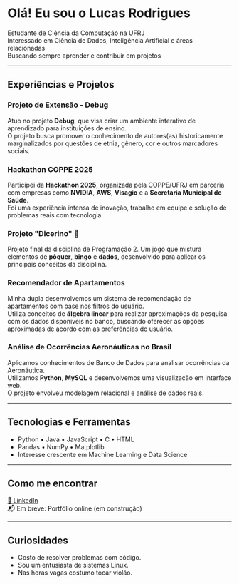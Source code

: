 #  Olá! Eu sou o Lucas Rodrigues

 Estudante de Ciência da Computação na UFRJ  
 Interessado em Ciência de Dados, Inteligência Artificial e áreas relacionadas  
 Buscando sempre aprender e contribuir em projetos

---

##  Experiências e Projetos

###  Projeto de Extensão - Debug
Atuo no projeto **Debug**, que visa criar um ambiente interativo de aprendizado para instituições de ensino.  
O projeto busca promover o conhecimento de autores(as) historicamente marginalizados por questões de etnia, gênero, cor e outros marcadores sociais.

###  Hackathon COPPE 2025
Participei da **Hackathon 2025**, organizada pela COPPE/UFRJ em parceria com empresas como **NVIDIA**, **AWS**, **Visagio** e a **Secretaria Municipal de Saúde**.  
Foi uma experiência intensa de inovação, trabalho em equipe e solução de problemas reais com tecnologia.

###  Projeto "Dicerino" 🎲
Projeto final da disciplina de Programação 2. Um jogo que mistura elementos de **pôquer**, **bingo** e **dados**, desenvolvido para aplicar os principais conceitos da disciplina.

###  Recomendador de Apartamentos
Minha dupla desenvolvemos um sistema de recomendação de apartamentos com base nos filtros do usuário.  
Utiliza conceitos de **álgebra linear** para realizar aproximações da pesquisa com os dados disponíveis no banco, buscando oferecer as opções aproximadas de acordo com as preferências do usuário.

###  Análise de Ocorrências Aeronáuticas no Brasil
Aplicamos conhecimentos de Banco de Dados para analisar ocorrências da Aeronáutica.  
Utilizamos **Python**, **MySQL** e desenvolvemos uma visualização em interface web.  
O projeto envolveu modelagem relacional e análise de dados reais.

---

##  Tecnologias e Ferramentas
- Python • Java • JavaScript • C • HTML 
- Pandas • NumPy • Matplotlib    
- Interesse crescente em Machine Learning e Data Science

---

##  Como me encontrar
[🔗 LinkedIn](https://www.linkedin.com/in/lucsrodrs/)  
📬 Em breve: Portfólio online (em construção)

---

##  Curiosidades
- Gosto de resolver problemas com código.
- Sou um entusiasta de sistemas Linux.
- Nas horas vagas costumo tocar violão.
